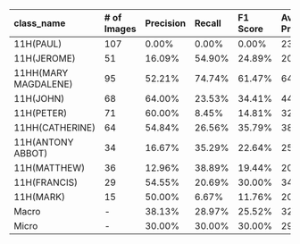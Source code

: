 | class_name           | # of Images   | Precision   | Recall   | F1 Score   | Average Precision   |
|:---------------------|:--------------|:------------|:---------|:-----------|:--------------------|
| 11H(PAUL)            | 107           | 0.00%       | 0.00%    | 0.00%      | 23.51%              |
| 11H(JEROME)          | 51            | 16.09%      | 54.90%   | 24.89%     | 20.33%              |
| 11HH(MARY MAGDALENE) | 95            | 52.21%      | 74.74%   | 61.47%     | 64.86%              |
| 11H(JOHN)            | 68            | 64.00%      | 23.53%   | 34.41%     | 44.09%              |
| 11H(PETER)           | 71            | 60.00%      | 8.45%    | 14.81%     | 32.94%              |
| 11HH(CATHERINE)      | 64            | 54.84%      | 26.56%   | 35.79%     | 38.74%              |
| 11H(ANTONY ABBOT)    | 34            | 16.67%      | 35.29%   | 22.64%     | 25.06%              |
| 11H(MATTHEW)         | 36            | 12.96%      | 38.89%   | 19.44%     | 20.04%              |
| 11H(FRANCIS)         | 29            | 54.55%      | 20.69%   | 30.00%     | 34.21%              |
| 11H(MARK)            | 15            | 50.00%      | 6.67%    | 11.76%     | 20.43%              |
| Macro                | -             | 38.13%      | 28.97%   | 25.52%     | 32.42%              |
| Micro                | -             | 30.00%      | 30.00%   | 30.00%     | 29.19%              |